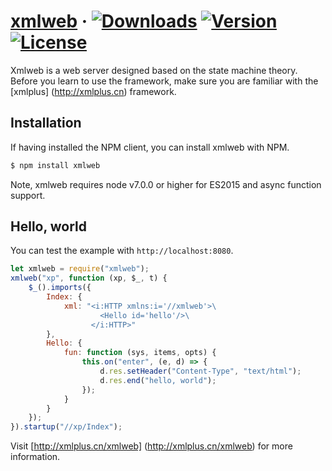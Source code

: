 # [xmlweb](https://github.com/qudou/xmlweb) &middot; <a href="https://www.npmjs.com/package/xmlweb"><img src="https://img.shields.io/npm/dt/xmlweb.svg" alt="Downloads"></a> <a href="https://www.npmjs.com/package/xmlweb"><img src="https://img.shields.io/npm/v/xmlweb.svg" alt="Version"></a> <a href="https://www.npmjs.com/package/xmlweb"><img src="https://img.shields.io/npm/l/xmlweb.svg" alt="License"></a>

Xmlweb is a web server designed based on the state machine theory. Before you learn to use the framework, make sure you are familiar with the [xmlplus] (http://xmlplus.cn) framework.

## Installation

If having installed the NPM client, you can install xmlweb with NPM.

```bash
$ npm install xmlweb
```

Note, xmlweb requires node v7.0.0 or higher for ES2015 and async function support.

## Hello, world

You can test the example with `http://localhost:8080`.

```js
let xmlweb = require("xmlweb");
xmlweb("xp", function (xp, $_, t) {
    $_().imports({
        Index: {
            xml: "<i:HTTP xmlns:i='//xmlweb'>\
                    <Hello id='hello'/>\
                  </i:HTTP>"
        },
        Hello: {
            fun: function (sys, items, opts) {
                this.on("enter", (e, d) => {
                    d.res.setHeader("Content-Type", "text/html");
                    d.res.end("hello, world");
                });
            }
        }
    });
}).startup("//xp/Index");
```

Visit [http://xmlplus.cn/xmlweb] (http://xmlplus.cn/xmlweb) for more information.